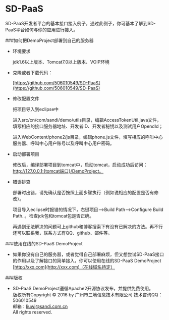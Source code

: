 # SD-PaaS
SD-PaaS开发者平台的基本接口接入例子，通过此例子，你可基本了解到SD-PaaS平台如何与你的应用进行接入。

###如何把DemoProject部署到自己的服务器

- 环境要求

	jdk1.6以上版本、Tomcat7.0以上版本、VOIP环境


- 克隆或者下载代码：

	[https://github.com/506010549/SD-PaaS](https://github.com/506010549/SD-PaaS)

- 修改配置文件

  把项目导入到eclipse中

	进入src/cn/com/sandi/demo/utils目录，编辑AccessTokenUtil.java文件，填写相应的接口服务器地址、开发者ID、开发者秘钥以及测试用户OpendId；
	
	进入WebContent/phone2/js目录，编辑phone.js文件，填写相应的呼叫中心服务器、呼叫中心用户账号以及呼叫中心用户密码。

- 启动部署项目
  
  修改后，编译部署项目到tomcat中，启动tomcat，启动成功后访问：http://127.0.0.1:{tomcat端口}/DemoProject。
  
- 错误排查
	
	部署时出错，请先确认是否按照上面步骤执行（例如说相应的配置是否有修改）。

  项目导入eclipse时报错的情况下，右键项目-->Build Path-->Configure Build Path..，检查jdk包和tomcat包是否正确。
  
  再遇到无法解决的问题可上github和博客搜索下有没有已解决的方法。再不行还可以联系我，联系方式有QQ、github、邮件等。

###使用在线的SD-PaaS DemoProject

- 如果你没有自己的服务器，或者觉得自己部署麻烦，但又想尝试SD-PaaS接口的作用以及了解接口的简单接入，你可以使用在线的SD-PaaS DemoProject [http://xxx.com](http://xxx.com)（在线域名待定）


###版权

- SD-PaaS DemoProject遵循Apache2开源协议发布，并提供免费使用。  
版权所有Copyright © 2016 by 广州市三地信息技术有限公司 
技术咨询QQ：506010549  
邮箱：liuwj@sandi.com.cn   
All rights reserved.
